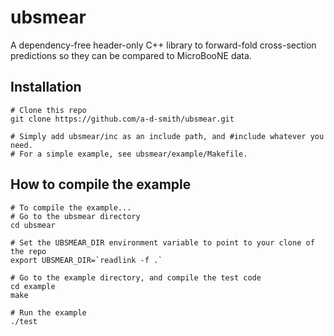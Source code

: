# ubsmear

A dependency-free header-only C++ library to forward-fold cross-section predictions so they can be compared to MicroBooNE data.

## Installation

```
# Clone this repo
git clone https://github.com/a-d-smith/ubsmear.git

# Simply add ubsmear/inc as an include path, and #include whatever you need.
# For a simple example, see ubsmear/example/Makefile.
```

## How to compile the example

```
# To compile the example...
# Go to the ubsmear directory
cd ubsmear

# Set the UBSMEAR_DIR environment variable to point to your clone of the repo
export UBSMEAR_DIR=`readlink -f .`

# Go to the example directory, and compile the test code
cd example
make

# Run the example
./test
```
